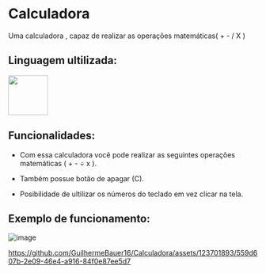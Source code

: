 # Calculadora
Uma calculadora , capaz de realizar as operações matemáticas( + - / X )

## Linguagem ultilizada: 

<img width= 80 src="https://cdn.jsdelivr.net/gh/devicons/devicon/icons/python/python-original-wordmark.svg" />
          
## Funcionalidades:

* Com essa calculadora você pode realizar as seguintes operações matemáticas ( + - ÷ x ).

* Também possue botão de apagar (C).

* Posibilidade de ultilizar os números do teclado em vez clicar na tela.

## Exemplo de funcionamento:
          
  ![image](https://github.com/GuilhermeBauer16/Calculadora/assets/123701893/76f961e9-ce27-4d19-9862-4118cd3786e9)
     
  https://github.com/GuilhermeBauer16/Calculadora/assets/123701893/559d607b-2e09-46e4-a916-84f0e87ee5d7

      
